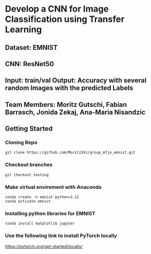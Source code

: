 # Develop a CNN for Image Classification using Transfer Learning
## Dataset: EMNIST
## CNN: ResNet50
## Input: train/val Output: Accuracy with several random Images with the predicted Labels
## Team Members: Moritz Gutschi, Fabian Barrasch, Jonida Zekaj, Ana-Maria Nisandzic

## Getting Started
### Cloning Repo
```
git clone https://github.com/Moritz2k1/group_mfja_emnist.git
```
### Checkout branches
```
git checkout testing
```
### Make virtual enviroment with Anaconda
```
conda create -n emnist python=3.12
conda activate emnist
```
### Installing python libraries for EMNIST
```
conda install matplotlib jupyter
```
### Use the following link to install PyTorch locally
https://pytorch.org/get-started/locally/

